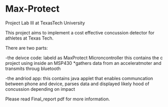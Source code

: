 # Max-Protect
Project Lab III at TexasTech University

This project aims to implement a cost effective concussion detector for athletes at Texas Tech.

There are two parts:

  -the deivce code: labeld as MaxProtect Microncontroller
                    this contains the c project using inside an MSP430
                    *gathers data from an acceleratmoter and transmits throug bluetooth

  -the andriod app:  this contains java applet that enables communcation between phone
                      and device, parses data and displayed likely hood of concussion depending on impact


Please read Final_report pdf for more information.
